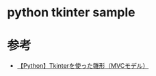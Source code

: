 # python tkinter sample

# 参考
- [【Python】Tkinterを使った雛形（MVCモデル）](https://qiita.com/michimichix521/items/8687962247cae41625f7)

